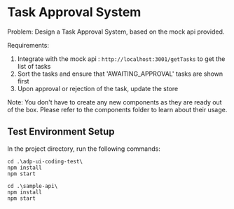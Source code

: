 # Task Approval System

Problem: Design a Task Approval System, based on the mock api provided.

Requirements:
1. Integrate with the mock api : `http://localhost:3001/getTasks` to get the list of tasks
2. Sort the tasks and ensure that 'AWAITING_APPROVAL' tasks are shown first
3. Upon approval or rejection of the task, update the store

Note: You don't have to create any new components as they are ready out of the box. Please refer to the components folder to learn about their usage. 

## Test Environment Setup
In the project directory, run the following commands:

```
cd .\adp-ui-coding-test\
npm install
npm start

cd .\sample-api\
npm install
npm start

```
